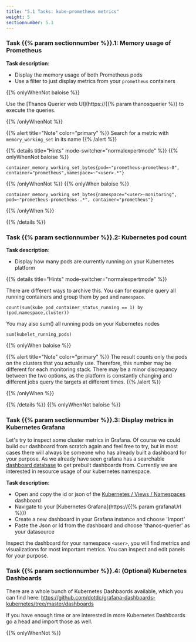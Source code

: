 ```yaml
---
title: "5.1 Tasks: kube-prometheus metrics"
weight: 5
sectionnumber: 5.1
---
```


### Task {{% param sectionnumber %}}.1: Memory usage of Prometheus

**Task description**:

* Display the memory usage of both Prometheus pods
* Use a filter to just display metrics from your `prometheus` containers

{{% onlyWhenNot baloise %}}

Use the [Thanos Querier web UI](https://{{% param thanosquerier %}} to execute the queries.

{{% /onlyWhenNot %}}


{{% alert title="Note" color="primary" %}}
Search for a metric with `memory_working_set` in its name
{{% /alert %}}

{{% details title="Hints" mode-switcher="normalexpertmode" %}}
{{% onlyWhenNot baloise %}}

```promql
container_memory_working_set_bytes{pod=~"prometheus-prometheus-0", container="prometheus",namespace=~"<user>.*"}
```
{{% /onlyWhenNot %}}
{{% onlyWhen baloise %}}

```promql
container_memory_working_set_bytes{namespace="<user>-monitoring", pod=~"prometheus-prometheus-.*", container="prometheus"}
```
{{% /onlyWhen %}}

{{% /details %}}

### Task {{% param sectionnumber %}}.2: Kubernetes pod count

**Task description**:

* Display how many pods are currently running on your Kubernetes platform

{{% details title="Hints" mode-switcher="normalexpertmode" %}}

There are different ways to archive this. You can for example query all running containers and group them by `pod` and `namespace`.

```promql
count(sum(kube_pod_container_status_running == 1) by (pod,namespace,cluster))
```

You may also sum() all running pods on your Kubernetes nodes

```promql
sum(kubelet_running_pods)
```

{{% onlyWhen baloise %}}

{{% alert title="Note" color="primary" %}}
The result counts only the pods on the clusters that you actually use. Therefore, this number may be different for each monitoring stack.
There may be a minor discrepancy between the two options, as the platform is constantly changing and different jobs query the targets at different times.
{{% /alert %}}

{{% /onlyWhen %}}

{{% /details %}}
{{% onlyWhenNot baloise %}}

### Task {{% param sectionnumber %}}.3: Display metrics in Kubernetes Grafana

Let's try to inspect some cluster metrics in Grafana. Of course we could build our dashboard from scratch again and feel free to try, but in most cases there will always be someone who has already built a dashboard for your purpose. As we already have seen grafana has a searchable [dashboard database](https://grafana.com/grafana/dashboards/) to get prebuilt dashboards from. Currently we are interested in resource usage of our kubernetes namespace.

**Task description**:

* Open and copy the id or json of the [Kubernetes / Views / Namespaces](https://grafana.com/grafana/dashboards/15758-kubernetes-views-namespaces/) dashboard
* Navigate to your [Kubernetes Grafana](https://{{% param grafanaUrl %}})
* Create a new dashboard in your Grafana instance and choose 'Import'
* Paste the Json or Id from the dashboard and choose 'thanos-querier' as your datasource

Inspect the dashboard for your namespace `<user>`, you will find metrics and visualizations for most important metrics. You can inspect and edit panels for your purpose.


### Task {{% param sectionnumber %}}.4: (Optional) Kubernetes Dashboards

There are a whole bunch of Kubernetes Dashbaords available, which you can find here:
<https://github.com/dotdc/grafana-dashboards-kubernetes/tree/master/dashboards>

If you have enough time or are interested in more Kubernetes Dashboards go a head and import those as well.

{{% onlyWhenNot %}}
